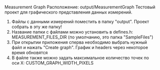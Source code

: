 Measurement Graph
Расположение: output/MeasurementGraph
Тестовый проект для графического представления данных измерений.
1) Файлы с данными измерений поместить в папку "output". Проект собрать в эту же папку!
2) Название папки с файлами можно установить в defines.h: MEASUREMENT_FILES_DIR (по умолчанию, это папка "SampleFiles")
3) При открытии приложения сперва необходимо выбрать нужный файл и нажать "Create graph". График и headers через некоторое время обновятся
4) В файле также можно задать максимальное количество точек по оси X: CUSTOM_GRAPH_WIDTH_PIXELS
